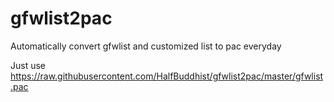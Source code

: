 # gfwlist2pac
Automatically convert gfwlist and customized list to pac everyday

Just use https://raw.githubusercontent.com/HalfBuddhist/gfwlist2pac/master/gfwlist.pac
